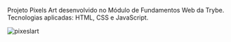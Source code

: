 Projeto Pixels Art desenvolvido no Módulo de Fundamentos Web da Trybe.
Tecnologias aplicadas: HTML, CSS e JavaScript.

![pixeslart](https://user-images.githubusercontent.com/94154641/170770832-eea6d76c-99ec-4b4e-bec0-d1fa5401df4c.gif)
